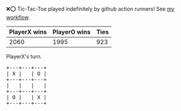 :x::o: Tic-Tac-Toe played indefinitely by github action runners! See [my workflow](.github/workflows/play.yaml).

|PlayerX wins|PlayerO wins|Ties|
|-|-|-|
|2060|1995|923|

PlayerX's turn.

<pre>
+---+---+---+
| X |   | O |
+---+---+---+
|   |   |   |
+---+---+---+
| O |   | X |
+---+---+---+
</pre>